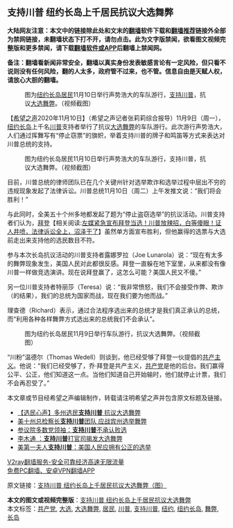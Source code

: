  <h2>支持川普 纽约长岛上千居民抗议大选舞弊</h2> <p class="notice"><b>大陆网友注意：本文中的链接除此处和文末的<a href="https://github.com/bannedbook/fanqiang" >翻墙</a>软件下载和<a href="https://github.com/killgcd/justmysocks/blob/master/README.md">翻墙推荐</a>链接外全部为禁网链接，未翻墙状态下打不开，请勿点击。此为文字版禁闻，欲看图文视频完整版和更多禁闻，请下载<a href="https://github.com/bannedbook/fanqiang">翻墙软件或APP</a>后翻墙上禁闻网。</p><p>备注：翻墙看新闻非常安全，翻墙以真实身份发表敏感言论有一定风险，但只看不说则没有任何风险，翻的人太多，政府管不过来，也不管。信息自由是天赋人权，请放心大胆的翻墙。</b></p>  <div class="entry"> <figure><figcaption>图为<a href="https://www.bannedbook.org/bnews/tag/%e7%ba%bd%e7%ba%a6/" class="st_tag internal_tag" rel="tag" title="标签 纽约 下的日志">纽约</a><a href="https://www.bannedbook.org/bnews/tag/%E9%95%BF%E5%B2%9B/" class="st_tag internal_tag" rel="tag" title="标签 长岛 下的日志">长岛</a><a href="https://www.bannedbook.org/bnews/tag/%E5%B1%85%E6%B0%91/" class="st_tag internal_tag" rel="tag" title="标签 居民 下的日志">居民</a>11月10日举行声势浩大的车队游行，<a href="https://www.bannedbook.org/bnews/tag/%E6%94%AF%E6%8C%81%E5%B7%9D%E6%99%AE/" class="st_tag internal_tag" rel="tag" title="标签 支持川普 下的日志">支持川普</a>，抗议<a href="https://www.bannedbook.org/bnews/tag/%e5%a4%a7%e9%80%89/" class="st_tag internal_tag" rel="tag" title="标签 大选 下的日志">大选</a><a href="https://www.bannedbook.org/bnews/tag/%E8%88%9E%E5%BC%8A/" class="st_tag internal_tag" rel="tag" title="标签 舞弊 下的日志">舞弊</a>。（视频截图）</figcaption></figure> <p>【<span class='wp_keywordlink_affiliate'><a href="https://www.soundofhope.org" title="希望之声" target="_blank">希望之声</a></span>2020年11月10日】（希望之声记者张莉莉综合报导）11月9日（周一），<a href="https://www.bannedbook.org/bnews/tag/%E7%BA%BD%E7%BA%A6%E9%95%BF%E5%B2%9B/" class="st_tag internal_tag" rel="tag" title="标签 纽约长岛 下的日志">纽约长岛</a>上千名<a href="https://www.bannedbook.org/bnews/tag/%e5%b7%9d%e6%99%ae/" class="st_tag internal_tag" rel="tag" title="标签 川普 下的日志">川普</a>支持者举行了抗议<a href="https://www.bannedbook.org/bnews/tag/%E5%A4%A7%E9%80%89%E8%88%9E%E5%BC%8A/" class="st_tag internal_tag" rel="tag" title="标签 大选舞弊 下的日志">大选舞弊</a>的车队游行。此次游行声势浩大，人们通过挥舞写有“停止窃票”的旗帜，举着支持川普的牌子和鸣笛等方式来表达对川普总统的支持。</p> <figure><figcaption>图为纽约长岛居民11月10日举行声势浩大的车队游行，支持川普，抗议大选舞弊。（视频截图）</figcaption></figure> <p>目前，川普总统的律师团队已在几个关键州针对选举欺诈和选举过程中层出不穷的违规现象发起了法律诉讼。川普总统11月10日（周二）上午发推文说：“我们将会胜利！”</p>  <p></p> <p>与此同时，全美五十个州多地都发起了题为“停止盗窃选举”的抗议活动。川普支持者们认为，<span class='wp_keywordlink'><a href="https://www.bannedbook.org/bnews/comments/20201018/1415809.html" title="“硬盘门”再爆：拿中共华信10％股的“大人物”正是拜登" target="_blank">拜登</a></span>【相关阅读:<a href='https://www.bannedbook.org/bnews/bannedvideo/20201108/1427782.html' target='_blank'>左媒紧急宣布拜登当选！川普放辣招，白等傻眼！证人井喷，法律诉讼全上，沼泽干了</a>】虽然单方面宣布胜利，但他赢得的选票与大选前走出来支持他的选民数目不符。</p>  <p>参与本次长岛抗议活动的川普支持者露娜罗拉（Joe Lunarola）说：“现在有太多的舞弊现象发生，美国人民对此都很反感。拜登一直躲在地下室里，从来都没有像川普一样做竞选演讲。现在说拜登赢了，这怎么可能？美国人民又不傻。”</p> <p>另一位川普支持者特丽莎（Teresa）说：“我非常愤怒，我们不会接受作弊、欺诈（的结果），我们的总统为国家而战，现在我们要为他而战。”</p>  <p>理查德（Richard）表示，通过合法程序选出来的总统才是我们真正承认的总统，而“利用各种各样舞弊方式选出来的总统我们不会承认”。</p> <figure><figcaption>图为纽约长岛居民11月9日举行车队游行，抗议大选舞弊。（视频截图）</figcaption></figure> <p>“川粉”温德尔（Thomas Wedell）则谈到，他已经受够了拜登一伙提倡的<span class='wp_keywordlink'><a href="https://www.bannedbook.org/forum2/topic6177.html" title="《共产主义的终极目的》" target="_blank">共产主义</a></span>。他说：“我们已经受够了，乔·拜登是共产主义，<a href="https://www.bannedbook.org/bnews/tag/%e5%85%b1%e4%ba%a7%e5%85%9a/" class="st_tag internal_tag" rel="tag" title="标签 共产党 下的日志">共产党</a>是他的后台。我们赢得公平、公正，他们知道这一点。当他们知道自己开始输时，他们就停止计票，我们不会再忍受了。”</p>  <p>本文章或节目经希望之声编辑制作，转载请注明希望之声并包含原文标题及链接。</p> <ul class='op-related-articles' title='相关阅读'> <li><a href='https://www.bannedbook.org/bnews/bannedvideo/20201111/1429043.html' target='_blank'>【选民心声】多州选民<b>支持川普</b> 抗议大选舞弊</a></li> <li><a href='https://www.bannedbook.org/bnews/bannedvideo/20201110/1428640.html' target='_blank'>美十州总检察长<b>支持川普</b>团队 应战宾州选举舞弊</a></li> <li><a href='https://www.bannedbook.org/bnews/cnnews/20201110/1428631.html' target='_blank'>参议院多数党领袖：<b>支持川普</b>不承认败选</a></li> <li><a href='https://www.bannedbook.org/bnews/taiwannews/20201110/1428598.html' target='_blank'>李木通 ：<b>支持川普</b>打官司揭发大选舞弊</a></li> <li><a href='https://www.bannedbook.org/bnews/comments/20201110/1428495.html' target='_blank'>美第一夫人<b>支持川普</b>：美国人民应拥有公正的选举</a></li> </ul> <p class="texttj"> <a href="https://www.bannedbook.org/forum23/topic22702.html" target="_blank">V2ray翻墙服务-安全可靠经济高速无限流量</a><br/> <a href="https://github.com/bannedbook/fanqiang/wiki/%E7%A6%81%E9%97%BB%E7%BD%91%E5%AE%89%E5%8D%93%E7%BF%BB%E5%A2%99%E6%96%B0%E9%97%BBAPP" target="_blank">免费PC翻墙、安卓VPN翻墙APP</a></p><p>原文链接：<a class="src_link"  href="https://www.soundofhope.org/post/441310" target="_blank">支持川普 纽约长岛上千居民抗议大选舞弊（图）</a></p><a name='sharetosocial'></a>       <div><b>本文的图文或视频完整版</b>：<a href='https://www.bannedbook.org/bnews/comments/20201111/1429047.html'>支持川普 纽约长岛上千居民抗议大选舞弊</a></div>  </div><!--END ENTRY--> <div class="postfooter"> <div>本文标签：<a href="https://www.bannedbook.org/bnews/tag/%e5%85%b1%e4%ba%a7%e5%85%9a/" rel="tag">共产党</a>, <a href="https://www.bannedbook.org/bnews/tag/%e5%a4%a7%e9%80%89/" rel="tag">大选</a>, <a href="https://www.bannedbook.org/bnews/tag/%E5%A4%A7%E9%80%89%E8%88%9E%E5%BC%8A/" rel="tag">大选舞弊</a>, <a href="https://www.bannedbook.org/bnews/tag/%E5%B1%85%E6%B0%91/" rel="tag">居民</a>, <a href="https://www.bannedbook.org/bnews/tag/%e5%b7%9d%e6%99%ae/" rel="tag">川普</a>, <a href="https://www.bannedbook.org/bnews/tag/%E6%94%AF%E6%8C%81%E5%B7%9D%E6%99%AE/" rel="tag">支持川普</a>, <a href="https://www.bannedbook.org/bnews/tag/%e7%ba%bd%e7%ba%a6/" rel="tag">纽约</a>, <a href="https://www.bannedbook.org/bnews/tag/%E7%BA%BD%E7%BA%A6%E9%95%BF%E5%B2%9B/" rel="tag">纽约长岛</a>, <a href="https://www.bannedbook.org/bnews/tag/%E8%88%9E%E5%BC%8A/" rel="tag">舞弊</a>, <a href="https://www.bannedbook.org/bnews/tag/%E9%95%BF%E5%B2%9B/" rel="tag">长岛</a></div>  </div><!--END POSTFOOTER--> 